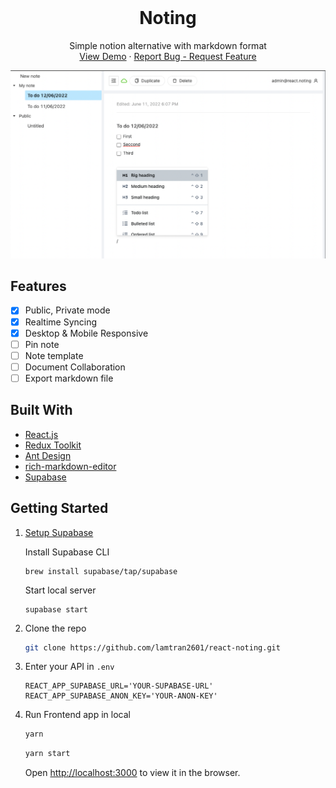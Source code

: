 <br />
<div align="center">
  <h1 align="center">Noting</h1>
  <p align="center">
    Simple notion alternative with markdown format
    <br />
    <a href="http://react-noting.vercel.app">View Demo</a>
    ·
    <a href="https://github.com/lamtran2601/react-noting/issues">Report Bug - Request Feature</a>
  </p>
</div>

[![Product Name Screen Shot][product-screenshot]](http://react-noting.vercel.app)

## Features
- [x] Public, Private mode
- [x] Realtime Syncing
- [x] Desktop & Mobile Responsive
- [ ] Pin note
- [ ] Note template
- [ ] Document Collaboration
- [ ] Export markdown file

## Built With

* [React.js](https://reactjs.org/)
* [Redux Toolkit](https://github.com/reduxjs/redux-toolkit)
* [Ant Design](https://github.com/ant-design/ant-design/)
* [rich-markdown-editor](https://github.com/outline/rich-markdown-editor)
* [Supabase](https://github.com/supabase/supabase)

## Getting Started

1. [Setup Supabase](./Supabase.md#setup)

    Install Supabase CLI
    ```
    brew install supabase/tap/supabase
    ```
    Start local server
    ```
    supabase start
    ```

2. Clone the repo
    ```sh
    git clone https://github.com/lamtran2601/react-noting.git
    ```

3. Enter your API in `.env`
    ```env
    REACT_APP_SUPABASE_URL='YOUR-SUPABASE-URL'
    REACT_APP_SUPABASE_ANON_KEY='YOUR-ANON-KEY'
    ```

4. Run Frontend app in local
    ```sh
    yarn
    ```
    ```sh
    yarn start
    ```
    Open [http://localhost:3000](http://localhost:3000) to view it in the browser.

<!-- MARKDOWN LINKS & IMAGES -->
<!-- https://www.markdownguide.org/basic-syntax/#reference-style-links -->
[product-screenshot]: images/screenshot.png
